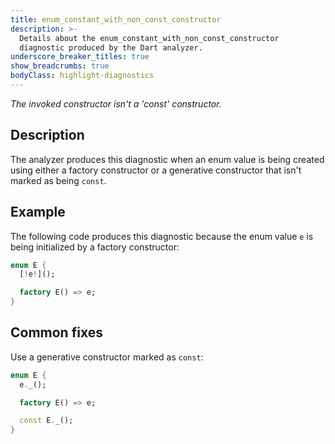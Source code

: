 ```yaml
---
title: enum_constant_with_non_const_constructor
description: >-
  Details about the enum_constant_with_non_const_constructor
  diagnostic produced by the Dart analyzer.
underscore_breaker_titles: true
show_breadcrumbs: true
bodyClass: highlight-diagnostics
---
```


_The invoked constructor isn't a 'const' constructor._

## Description

The analyzer produces this diagnostic when an enum value is being created
using either a factory constructor or a generative constructor that isn't
marked as being `const`.

## Example

The following code produces this diagnostic because the enum value `e` is
being initialized by a factory constructor:

```dart
enum E {
  [!e!]();

  factory E() => e;
}
```

## Common fixes

Use a generative constructor marked as `const`:

```dart
enum E {
  e._();

  factory E() => e;

  const E._();
}
```
